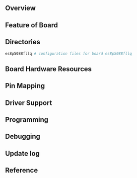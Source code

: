 ## Overview

## Feature of Board

## Directories
```sh
es8p5088fllq # configuration files for board es8p5088fllq
```

## Board Hardware Resources

## Pin Mapping

## Driver Support

## Programming

## Debugging

## Update log

## Reference
